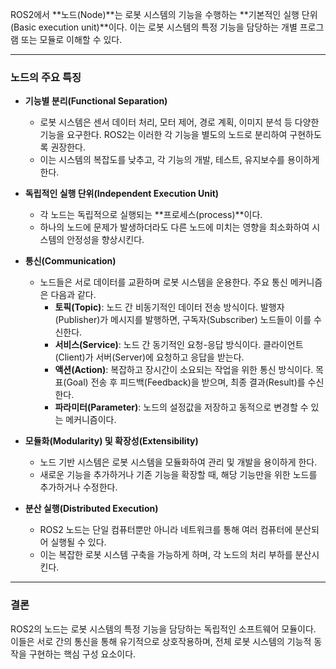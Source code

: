 ROS2에서 **노드(Node)**는 로봇 시스템의 기능을 수행하는 **기본적인 실행 단위(Basic execution unit)**이다. 이는 로봇 시스템의 특정 기능을 담당하는 개별 프로그램 또는 모듈로 이해할 수 있다.

---

### 노드의 주요 특징

* **기능별 분리(Functional Separation)**
    * 로봇 시스템은 센서 데이터 처리, 모터 제어, 경로 계획, 이미지 분석 등 다양한 기능을 요구한다. ROS2는 이러한 각 기능을 별도의 노드로 분리하여 구현하도록 권장한다.
    * 이는 시스템의 복잡도를 낮추고, 각 기능의 개발, 테스트, 유지보수를 용이하게 한다.

* **독립적인 실행 단위(Independent Execution Unit)**
    * 각 노드는 독립적으로 실행되는 **프로세스(process)**이다.
    * 하나의 노드에 문제가 발생하더라도 다른 노드에 미치는 영향을 최소화하여 시스템의 안정성을 향상시킨다.

* **통신(Communication)**
    * 노드들은 서로 데이터를 교환하며 로봇 시스템을 운용한다. 주요 통신 메커니즘은 다음과 같다.
        * **토픽(Topic)**: 노드 간 비동기적인 데이터 전송 방식이다. 발행자(Publisher)가 메시지를 발행하면, 구독자(Subscriber) 노드들이 이를 수신한다.
        * **서비스(Service)**: 노드 간 동기적인 요청-응답 방식이다. 클라이언트(Client)가 서버(Server)에 요청하고 응답을 받는다.
        * **액션(Action)**: 복잡하고 장시간이 소요되는 작업을 위한 통신 방식이다. 목표(Goal) 전송 후 피드백(Feedback)을 받으며, 최종 결과(Result)를 수신한다.
        * **파라미터(Parameter)**: 노드의 설정값을 저장하고 동적으로 변경할 수 있는 메커니즘이다.

* **모듈화(Modularity) 및 확장성(Extensibility)**
    * 노드 기반 시스템은 로봇 시스템을 모듈화하여 관리 및 개발을 용이하게 한다.
    * 새로운 기능을 추가하거나 기존 기능을 확장할 때, 해당 기능만을 위한 노드를 추가하거나 수정한다.

* **분산 실행(Distributed Execution)**
    * ROS2 노드는 단일 컴퓨터뿐만 아니라 네트워크를 통해 여러 컴퓨터에 분산되어 실행될 수 있다.
    * 이는 복잡한 로봇 시스템 구축을 가능하게 하며, 각 노드의 처리 부하를 분산시킨다.

---

### 결론

ROS2의 노드는 로봇 시스템의 특정 기능을 담당하는 독립적인 소프트웨어 모듈이다. 이들은 서로 간의 통신을 통해 유기적으로 상호작용하며, 전체 로봇 시스템의 기능적 동작을 구현하는 핵심 구성 요소이다.